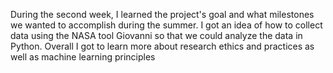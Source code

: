 During the second week, I learned the project's goal and what milestones we wanted to accomplish during the summer. I got an idea of how to collect data using the NASA tool Giovanni so that we could analyze the data in Python. Overall I got to learn more about research ethics and practices as well as machine learning principles 

